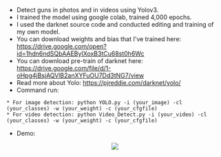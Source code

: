 - Detect guns in photos and in videos using Yolov3.
- I trained the model using google colab, trained 4,000 epochs.
- I used the darknet source code and conducted editing and training of my own model.
- You can download weights and bias that I've trained here: https://drive.google.com/open?id=1hdn6ndSQbAAEByIXoxB3tCu68st0h6Wc
- You can download pre-train of darknet here: https://drive.google.com/file/d/1-oHpg4jBsjAQVlB2anXYFuOU7Dd3tNG7/view
- Read more about Yolo: https://pjreddie.com/darknet/yolo/
- Command run:
```
* For image detection: python YOLO.py -i (your_image) -cl (your_classes) -w (your_weight) -c (your_cfgfile)
* For video detection: python Video_Detect.py -i (your_video) -cl (your_classes) -w (your_weight) -c (your_cfgfile)
```
- Demo:
<p align="center"> 
<img src="https://github.com/manhminno/Gun-Detection-In-Photos-Videos/blob/master/Gun-Detection/object-detection.jpg">
</p>

